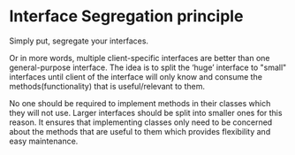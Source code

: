 # Interface Segregation principle

Simply put, segregate your interfaces.

Or in more words, multiple client-specific interfaces are better than one general-purpose interface. The idea is to split the ‘huge’ interface to "small" interfaces until client of the interface will only know and consume the methods(functionality) that is useful/relevant to them.

No one should be required to implement methods in their classes which they will not use. Larger interfaces should be split into smaller ones for this reason. It ensures that implementing classes only need to be concerned about the methods that are useful to them which provides flexibility and easy maintenance.
